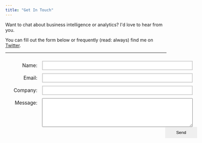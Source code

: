 ```yaml
---
title: "Get In Touch"
---
```


Want to chat about business intelligence or analytics? I'd love to hear from you.

You can fill out the form below or frequently (read: always) find me on [Twitter](https://www.twitter.com).

<hr class="post-end">
<div style="width: 600px; margin-top: 25px">
<form action="https://formspree.io/dylan@dbanalytics.co" method="POST"> 
	<div>
		<label style="float: left; text-align: right; margin-right: 15px; width: 100px; padding-top: 5px; font-size: 1.1em;">
			Name:
		</label>
	    <input type="text" name="name" style="margin: 0px 0px 10px 0px; border: 2px solid #ccc; color: black; font-family: Helvetica, sans-serif; width: 471px; padding: 5px;">	
		<input type="text" name="_gotcha" style="display:none"/>
		<input type="hidden" name="_subject" value="Website contact"/>
	</div>
	<div>
		<label style="float: left; text-align: right; margin-right: 15px; width: 100px; padding-top: 5px; font-size: 1.1em;">
			Email:
		</label>
    	<input type="email" name="_replyto" style="margin: 0px 0px 10px 0px; border: 2px solid #ccc; color: black; font-family: Helvetica, sans-serif; width: 471px; padding: 5px;">
    </div>
    <div>
		<label style="float: left; text-align: right; margin-right: 15px; width: 100px; padding-top: 5px; font-size: 1.1em;">Company:</label>
		<input name="company" required type="text" class="form-control" style="margin: 0px 0px 10px 0px; border: 2px solid #ccc; color: black; font-family: Helvetica, sans-serif; width: 471px; padding: 5px;"/>
	</div>
	<div>
		<label style="float: left; text-align: right; margin-right: 15px; width: 100px; padding-top: 5px; font-size: 1.1em;">Message:</label>
		<textarea name="message"  style="padding: 5px; width: 471px; height: 90px; color: black"></textarea>
	</div>
	<input type="submit" value="Send" style="width: 100px; float: right; color: black; height: 35px; border: black 2px">
</form>
</div>

